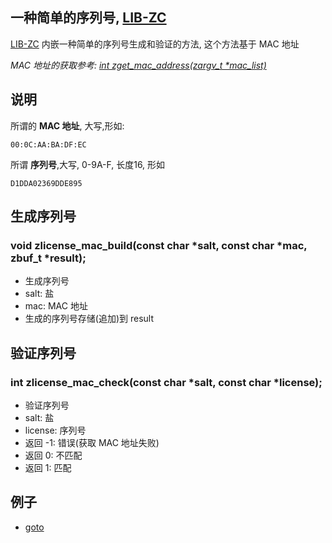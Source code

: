 
## 一种简单的序列号, [LIB-ZC](./README.md)

[LIB-ZC](./README.md) 内嵌一种简单的序列号生成和验证的方法,
这个方法基于 MAC 地址

_MAC 地址的获取参考: [int zget_mac_address(zargv_t *mac_list)](./dns.md)_

## 说明

所谓的 **MAC 地址**, 大写,形如:

```
00:0C:AA:BA:DF:EC
```

所谓 **序列号**,大写, 0-9A-F, 长度16, 形如

```
D1DDA02369DDE895
```

## 生成序列号

### void zlicense_mac_build(const char *salt, const char *mac, zbuf_t *result);

* 生成序列号
* salt: 盐
* mac: MAC 地址
* 生成的序列号存储(追加)到 result

## 验证序列号

### int zlicense_mac_check(const char *salt, const char *license);

* 验证序列号
* salt: 盐
* license: 序列号
* 返回 -1: 错误(获取 MAC 地址失败)
* 返回 0: 不匹配
* 返回 1: 匹配

## 例子

* [goto](../blob/master/sample/stdlib/license.c)

